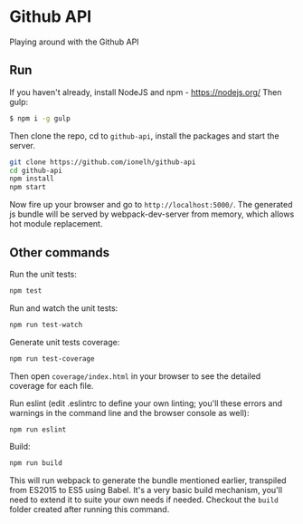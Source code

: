 # Github API
Playing around with the Github API

## Run

If you haven't already, install NodeJS and npm - https://nodejs.org/
Then gulp:
```sh
$ npm i -g gulp
```

Then clone the repo, cd to `github-api`, install the packages and start the server.
```sh
git clone https://github.com/ionelh/github-api
cd github-api
npm install
npm start
```
Now fire up your browser and go to `http://localhost:5000/`. The generated js bundle will be served by webpack-dev-server from memory, which allows hot module replacement.

## Other commands

Run the unit tests:
```sh
npm test
```
Run and watch the unit tests:
```sh
npm run test-watch
```
Generate unit tests coverage:
```sh
npm run test-coverage
```
Then open `coverage/index.html` in your browser to see the detailed coverage for each file.

Run eslint (edit .eslintrc to define your own linting; you'll these errors and warnings in the command line and the browser console as well):
```sh
npm run eslint
```
Build:
```sh
npm run build
```
This will run webpack to generate the bundle mentioned earlier, transpiled from ES2015 to ES5 using Babel. It's a very basic build mechanism, you'll need to extend it to suite your own needs if needed. Checkout the `build` folder created after running this command.
